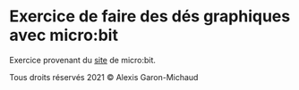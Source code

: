# Exercice de faire des dés graphiques avec micro:bit

Exercice provenant du [site](https://www.microbit.org/projects/make-it-code-it/graphical-dice/?editor=python) de micro:bit.

Tous droits réservés 2021 © Alexis Garon-Michaud
